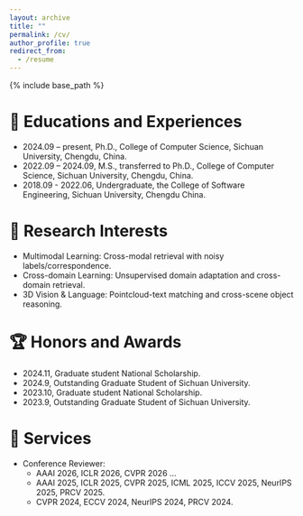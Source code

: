 ```yaml
---
layout: archive
title: ""
permalink: /cv/
author_profile: true
redirect_from:
  - /resume
---
```


{% include base_path %}

📕 Educations and Experiences
======
* 2024.09 – present, Ph.D., College of Computer Science, Sichuan University, Chengdu, China.  
* 2022.09 – 2024.09, M.S., transferred to Ph.D., College of Computer Science, Sichuan University, Chengdu, China.
* 2018.09 - 2022.06, Undergraduate, the College of Software Engineering, Sichuan University, Chengdu China. 

👀 Research Interests
======
- Multimodal Learning: Cross-modal retrieval with noisy labels/correspondence.
- Cross-domain Learning: Unsupervised domain adaptation and cross-domain retrieval.
- 3D Vision & Language: Pointcloud-text matching and cross-scene object reasoning.

🏆 Honors and Awards
======
* 2024.11, Graduate student National Scholarship.
* 2024.9, Outstanding Graduate Student of Sichuan University.
* 2023.10, Graduate student National Scholarship.
* 2023.9, Outstanding Graduate Student of Sichuan University.

🙋 Services
======
* Conference Reviewer:
  * AAAI 2026, ICLR 2026, CVPR 2026 ...
  * AAAI 2025, ICLR 2025, CVPR 2025, ICML 2025, ICCV 2025, NeurIPS 2025, PRCV 2025.
  * CVPR 2024, ECCV 2024, NeurIPS 2024, PRCV 2024.
